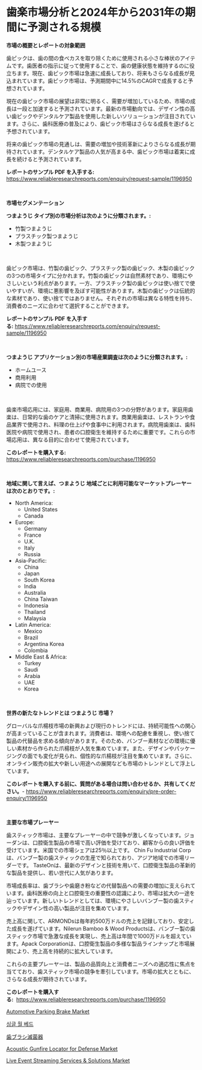 <p><h1>歯楽市場分析と2024年から2031年の期間に予測される規模</h1></p><p><strong>市場の概要とレポートの対象範囲</strong></p>
<p><p>歯ピックは、歯の間の食べカスを取り除くために使用される小さな棒状のアイテムです。歯医者の指示に従って使用することで、歯の健康状態を維持するのに役立ちます。現在、歯ピック市場は急速に成長しており、将来もさらなる成長が見込まれています。歯ピック市場は、予測期間中に14.5%のCAGRで成長すると予想されています。</p><p>現在の歯ピック市場の展望は非常に明るく、需要が増加しているため、市場の成長は一段と加速すると予測されています。最新の市場動向では、デザイン性の高い歯ピックやデンタルケア製品を使用した新しいソリューションが注目されています。さらに、歯科医療の普及により、歯ピック市場はさらなる成長を遂げると予想されています。</p><p>将来の歯ピック市場の見通しは、需要の増加や技術革新によりさらなる成長が期待されています。デンタルケア製品の人気が高まる中、歯ピック市場は着実に成長を続けると予測されています。</p></p>
<p><strong>レポートのサンプル PDF を入手する:</strong> <a href="https://www.reliableresearchreports.com/enquiry/request-sample/1196950">https://www.reliableresearchreports.com/enquiry/request-sample/1196950</a></p>
<p>&nbsp;</p>
<p><strong>市場セグメンテーション</strong></p>
<p><strong>つまようじ タイプ別の市場分析は次のように分類されます。:</strong></p>
<p><ul><li>竹製つまようじ</li><li>プラスチック製つまようじ</li><li>木製つまようじ</li></ul></p>
<p>&nbsp;</p>
<p><p>歯ピック市場は、竹製の歯ピック、プラスチック製の歯ピック、木製の歯ピックの3つの市場タイプに分かれます。竹製の歯ピックは自然素材であり、環境にやさしいという利点があります。一方、プラスチック製の歯ピックは使い捨てで使いやすいが、環境に悪影響を及ぼす可能性があります。木製の歯ピックは伝統的な素材であり、使い捨てではありません。それぞれの市場は異なる特性を持ち、消費者のニーズに合わせて選択することができます。</p></p>
<p><strong>レポートのサンプル PDF を入手する:</strong>&nbsp;<a href="https://www.reliableresearchreports.com/enquiry/request-sample/1196950">https://www.reliableresearchreports.com/enquiry/request-sample/1196950</a></p>
<p>&nbsp;</p>
<p><strong> つまようじ アプリケーション別の市場産業調査は次のように分類されます。:</strong></p>
<p><ul><li>ホームユース</li><li>商用利用</li><li>病院での使用</li></ul></p>
<p>&nbsp;</p>
<p><p>歯楽市場応用には、家庭用、商業用、病院用の3つの分野があります。家庭用歯楽は、日常的な歯のケアと清掃に使用されます。商業用歯楽は、レストランや食品業界で使用され、料理の仕上げや食事中に利用されます。病院用歯楽は、歯科医院や病院で使用され、患者の口腔衛生を維持するために重要です。これらの市場応用は、異なる目的に合わせて使用されています。</p></p>
<p><strong>このレポートを購入する:</strong>&nbsp; <a href="https://www.reliableresearchreports.com/purchase/1196950">https://www.reliableresearchreports.com/purchase/1196950</a></p>
<p>&nbsp;</p>
<p><strong>地域に関して言えば、つまようじ 地域ごとに利用可能なマーケットプレーヤーは次のとおりです。:</strong></p>
<p><ul>
    <li>
        North America:
        <ul>
            <li>United States</li>
            <li>Canada</li>
        </ul>
    </li>
    <li>
        Europe:
        <ul>
            <li>Germany</li>
            <li>France</li>
            <li>U.K.</li>
            <li>Italy</li>
            <li>Russia</li>
        </ul>
    </li>
    <li>
        Asia-Pacific:
        <ul>
            <li>China</li>
            <li>Japan</li>
            <li>South Korea</li>
            <li>India</li>
            <li>Australia</li>
            <li>China Taiwan</li>
            <li>Indonesia</li>
            <li>Thailand</li>
            <li>Malaysia</li>
        </ul>
    </li>
    <li>
        Latin America:
        <ul>
            <li>Mexico</li>
            <li>Brazil</li>
            <li>Argentina Korea</li>
            <li>Colombia</li>
        </ul>
    </li>
    <li>
        Middle East & Africa:
        <ul>
            <li>Turkey</li>
            <li>Saudi</li>
            <li>Arabia</li>
            <li>UAE</li>
            <li>Korea</li>
        </ul>
    </li>
    </ul></p>
<p>&nbsp;</p>
<p><strong>世界の新たなトレンドとは つまようじ 市場？</strong></p>
<p><p>グローバルな爪楊枝市場の新興および現行のトレンドには、持続可能性への関心が高まっていることが含まれます。消費者は、環境への配慮を重視し、使い捨て製品の代替品を求める傾向があります。そのため、バンブー素材などの環境に優しい素材から作られた爪楊枝が人気を集めています。また、デザインやパッケージングの面でも変化が見られ、個性的な爪楊枝が注目を集めています。さらに、オンライン販売の拡大や新しい用途への展開なども市場のトレンドとして浮上しています。</p></p>
<p><strong>このレポートを購入する前に、質問がある場合は問い合わせるか、共有してください。</strong>- <a href="https://www.reliableresearchreports.com/enquiry/pre-order-enquiry/1196950">https://www.reliableresearchreports.com/enquiry/pre-order-enquiry/1196950</a></p>
<p>&nbsp;</p>
<p><strong>主要な市場プレーヤー</strong></p>
<p><p>歯スティック市場は、主要なプレーヤーの中で競争が激しくなっています。ジョーダンは、口腔衛生製品の市場で高い評価を受けており、顧客からの良い評価を受けています。米国での市場シェアは25％以上です。 Chin Fu Industrial Corpは、バンブー製の歯スティックの生産で知られており、アジア地域での市場リーダーです。 TasteOnは、最新のデザインと技術を用いて、口腔衛生製品の革新的な製品を提供し、若い世代に人気があります。</p><p>市場成長率は、歯ブラシや歯磨き粉などの代替製品への需要の増加に支えられています。歯科医療の向上と口腔衛生の重要性の認識により、市場は拡大の一途を辿っています。新しいトレンドとしては、環境にやさしいバンブー製の歯スティックやデザイン性の高い製品が注目を集めています。</p><p>売上高に関して、ARMONDsは毎年約500万ドルの売上を記録しており、安定した成長を遂げています。Nilerun Bamboo & Wood Productsは、バンブー製の歯スティック市場で急激な成長を実現し、売上高は年間で1000万ドルを超えています。Apack Corporationは、口腔衛生製品の多様な製品ラインナップと市場展開により、売上高を持続的に拡大しています。</p><p>これらの主要プレーヤーは、製品の品質向上と消費者ニーズへの適応性に焦点を当てており、歯スティック市場の競争を牽引しています。市場の拡大とともに、さらなる成長が期待されています。</p></p>
<p><strong>このレポートを購入する:</strong>&nbsp;&nbsp;<a href="https://www.reliableresearchreports.com/purchase/1196950">https://www.reliableresearchreports.com/purchase/1196950</a></p>
<p><p><a href="https://github.com/RickHolmes3/Market-Research-Report-List-3/blob/main/automotive-parking-brake-market.md">Automotive Parking Brake Market</a></p><p><a href="https://github.com/crfsywufhm81415/Market-Research-Report-List-1/blob/main/7794987187634.md">싱글 월 베드</a></p><p><a href="https://github.com/zekaoe592392/Market-Research-Report-List-1/blob/main/2384661187699.md">歯ブラシ滅菌器</a></p><p><a href="https://natural-crush-b99.notion.site/Acoustic-Gunfire-Locator-for-Defense-Market-Size-Global-Industry-Overview-Market-Segmentation-and--fe0c1ba33dd8428c86152ae9897ac88c">Acoustic Gunfire Locator for Defense Market</a></p><p><a href="https://issuu.com/reportprime-2/docs/live-event-streaming-services-solutions-market-siz">Live Event Streaming Services & Solutions Market</a></p></p>